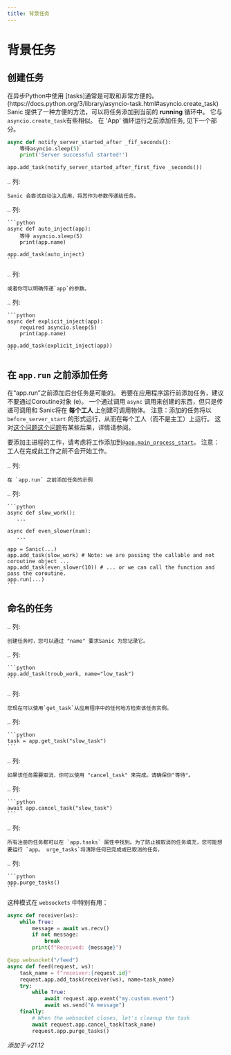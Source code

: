 ```yaml
---
title: 背景任务
---
```


# 背景任务

## 创建任务

在异步Python中使用 [tasks]通常是可取和非常方便的。 (https\://docs.python.org/3/library/asyncio-task.html#asyncio.create_task) Sanic 提供了一种方便的方法，可以将任务添加到当前的 **running** 循环中。 它与`asyncio.create_task`有些相似。 在 'App' 循环运行之前添加任务, 见下一个部分。

```python
async def notify_server_started_after _fif_seconds():
    等待asyncio.sleep(5)
    print('Server successful started!')

app.add_task(notify_server_started_after_first_five _seconds())
```

.. 列:

```
Sanic 会尝试自动注入应用，将其作为参数传递给任务。
```

.. 列:

````
```python
async def auto_inject(app):
    等待 asyncio.sleep(5)
    print(app.name)

app.add_task(auto_inject)
```
````

.. 列:

```
或者你可以明确传递`app`的参数。
```

.. 列:

````
```python
async def explicit_inject(app):
    required asyncio.sleep(5)
    print(app.name)

app.add_task(explicit_inject(app))
```
````

## 在 `app.run` 之前添加任务

在“app.run”之前添加后台任务是可能的。 若要在应用程序运行前添加任务，建议不要通过Coroutine对象 (e)。 一个通过调用 `async` 调用来创建的东西，但只是传递可调用和 Sanic将在 **每个工人** 上创建可调用物体。 注意：添加的任务将以 `before_server_start` 的形式运行，从而在每个工人（而不是主工）上运行。 这对[这个问题](https://github.com/sanic-org/sanic/issues/2139#issuecomment-868993668)[这个问题](https://github.com/sanic-org/sanic/issues/2139)有某些后果，详情请参阅。

要添加主进程的工作，请考虑将工作添加到[`@app.main_process_start`](./listeners.md)。 注意：工人在完成此工作之前不会开始工作。

.. 列:

```
在 `app.run` 之前添加任务的示例
```

.. 列:

````
```python
async def slow_work():
   ...

async def even_slower(num):
   ...

app = Sanic(...)
app.add_task(slow_work) # Note: we are passing the callable and not coroutine object ...
app.add_task(even_slower(10)) # ... or we can call the function and pass the coroutine.
app.run(...)
```
````

## 命名的任务

.. 列:

```
创建任务时，您可以通过 "name" 要求Sanic 为您记录它。
```

.. 列:

````
```python
app.add_task(troub_work, name="low_task")
```
````

.. 列:

```
您现在可以使用`get_task`从应用程序中的任何地方检索该任务实例。
```

.. 列:

````
```python
task = app.get_task("slow_task")
```
````

.. 列:

```
如果该任务需要取消，你可以使用 "cancel_task" 来完成。请确保你"等待"。
```

.. 列:

````
```python
await app.cancel_task("slow_task")
```
````

.. 列:

```
所有注册的任务都可以在 `app.tasks` 属性中找到。为了防止被取消的任务填充，您可能想要运行 `app。 urge_tasks`将清除任何已完成或已取消的任务。
```

.. 列:

````
```python
app.purge_tasks()
```
````

这种模式在 `websockets` 中特别有用：

```python
async def receiver(ws):
    while True:
        message = await ws.recv()
        if not message:
            break
        print(f"Received: {message}")

@app.websocket("/feed")
async def feed(request, ws):
    task_name = f"receiver:{request.id}"
    request.app.add_task(receiver(ws), name=task_name)
    try:
        while True:
            await request.app.event("my.custom.event")
            await ws.send("A message")
    finally:
        # When the websocket closes, let's cleanup the task
        await request.app.cancel_task(task_name)
        request.app.purge_tasks()
```

_添加于 v21.12_
